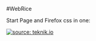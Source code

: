 #WebRice

Start Page and Firefox css in one:

<a href="https://u.teknik.io/OqBl2D.png"><img src="https://u.teknik.io/OqBl2D.png" title="source: teknik.io" /></a>
